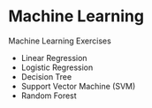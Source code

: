 # Machine Learning
Machine Learning Exercises<br />
- Linear Regression<br />
- Logistic Regression<br />
- Decision Tree<br />
- Support Vector Machine (SVM)<br />
- Random Forest
